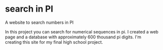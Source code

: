 # search in PI
 A website to search numbers in PI


In this project you can search for numerical sequences in pi. I created a web page and a database with approximately 600 thousand pi digits. I'm creating this site for my final high school project.
